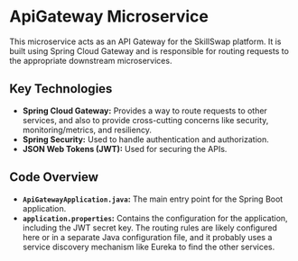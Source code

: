 # ApiGateway Microservice

This microservice acts as an API Gateway for the SkillSwap platform. It is built using Spring Cloud Gateway and is responsible for routing requests to the appropriate downstream microservices.

## Key Technologies

- **Spring Cloud Gateway:** Provides a way to route requests to other services, and also to provide cross-cutting concerns like security, monitoring/metrics, and resiliency.
- **Spring Security:** Used to handle authentication and authorization.
- **JSON Web Tokens (JWT):** Used for securing the APIs.

## Code Overview

- **`ApiGatewayApplication.java`:** The main entry point for the Spring Boot application.
- **`application.properties`:** Contains the configuration for the application, including the JWT secret key. The routing rules are likely configured here or in a separate Java configuration file, and it probably uses a service discovery mechanism like Eureka to find the other services.